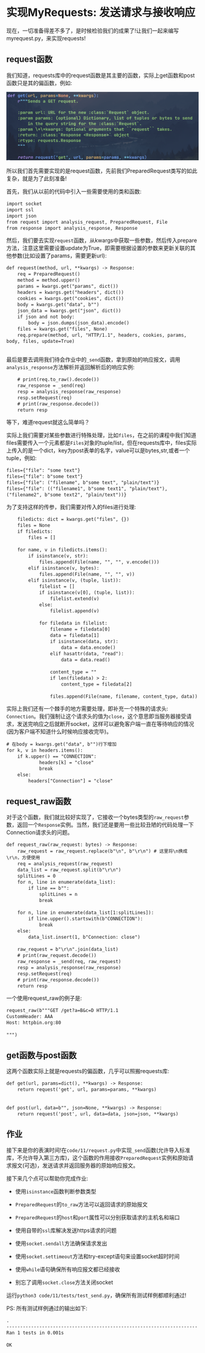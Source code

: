 # 实现MyRequests: 发送请求与接收响应

现在，一切准备得差不多了，是时候检验我们的成果了!让我们一起来编写myrequest.py，来实现requests!



## request函数

我们知道，requests库中的request函数是其主要的函数，实际上get函数和post函数只是其的偏函数，例如:

![image-20220813101459920](../../assets/image-20220813101459920.png)



所以我们首先需要实现的是request函数，先前我们PreparedRequest类写的如此复杂，就是为了此刻准备!

首先，我们从以前的代码中引入一些需要使用的类和函数:

```python3
import socket
import ssl
import json
from request import analysis_request, PreparedRequest, File
from response import analysis_response, Response
```



然后，我们要去实现`request`函数，从kwargs中获取一些参数，然后传入prepare方法，注意这里需要设置update为True，即需要根据设置的参数来更新关联的其他参数(比如设置了params，需要更新url):

```python3
def request(method, url, **kwargs) -> Response:
    req = PreparedRequest()
    method = method.upper()
    params = kwargs.get("params", dict())
    headers = kwargs.get("headers", dict())
    cookies = kwargs.get("cookies", dict())
    body = kwargs.get("data", b"")
    json_data = kwargs.get("json", dict())
    if json and not body:
        body = json.dumps(json_data).encode()
    files = kwargs.get("files", None)
    req.prepare(method, url, "HTTP/1.1", headers, cookies, params, body, files, update=True)
    
```

最后是要去调用我们待会作业中的`_send`函数，拿到原始的响应报文，调用`analysis_response`方法解析并返回解析后的响应实例:

```python3
    # print(req.to_raw().decode())
    raw_response = _send(req)
    resp = analysis_response(raw_response)
    resp.setRequest(req)
    # print(raw_response.decode())
    return resp
```



等下，难道request就这么简单吗？

实际上我们需要对某些参数进行特殊处理，比如`files`，在之前的课程中我们知道files需要传入一个元素都是`Files`对象的tuple/list，但在requests库中，files实际上传入的是一个dict，key为post表单的名字，value可以是bytes,str,或者一个tuple，例如:

```python3
files={"file": "some text"}
files={"file": b"some text"}
files={"file": ("filename", b"some text", "plain/text")}
files={"file": (("filename1", b"some text1", "plain/text"), ("filename2", b"some text2", "plain/text"))}
```

为了支持这样的传参，我们需要对传入的files进行处理:

```python3
    filedicts: dict = kwargs.get("files", {})
    files = None
    if filedicts:
        files = []

    for name, v in filedicts.items():
        if isinstance(v, str):
            files.append(File(name, "", "", v.encode()))
        elif isinstance(v, bytes):
            files.append(File(name, "", "", v))
        elif isinstance(v, (tuple, list)):
            filelist = []
            if isinstance(v[0], (tuple, list)):
                filelist.extend(v)
            else:
                filelist.append(v)

            for filedata in filelist:
                filename = filedata[0]
                data = filedata[1]
                if isinstance(data, str):
                    data = data.encode()
                elif hasattr(data, "read"):
                    data = data.read()

                content_type = ""
                if len(filedata) > 2:
                    content_type = filedata[2]

                files.append(File(name, filename, content_type, data))
```



实际上我们还有一个棘手的地方需要处理，即补充一个特殊的请求头: `Connection`。我们强制让这个请求头的值为`close`，这个意思即当服务器接受请求，发送完响应之后就断开socket，这样可以避免客户端一直在等待响应的情况(因为客户端不知道什么时候响应接收完毕)。

```python3
# 在body = kwargs.get("data", b"")行下增加
for k, v in headers.items():
    if k.upper() == "CONNECTION":
            headers[k] = "close"
            break
    else:
        headers["Connection"] = "close"
```



## request_raw函数

对于这个函数，我们就比较好实现了，它接收一个bytes类型的`raw_request`参数，返回一个`Response`实例。当然，我们还是要用一些比较丑陋的代码处理一下Connection请求头的问题。

```python3
def request_raw(raw_request: bytes) -> Response:
    raw_request = raw_request.replace(b"\n", b"\r\n") # 这里将\n换成\r\n，方便使用
    req = analysis_request(raw_request)
    data_list = raw_request.split(b"\r\n")
    splitLines = 0
    for n, line in enumerate(data_list):
        if line == b"":
            splitLines = n
            break

    for n, line in enumerate(data_list[1:splitLines]):
        if line.upper().startswith(b"CONNECTION"):
            break
    else:
        data_list.insert(1, b"Connection: close")

    raw_request = b"\r\n".join(data_list)
    # print(raw_request.decode())
    raw_response = _send(req, raw_request)
    resp = analysis_response(raw_response)
    resp.setRequest(req)
    # print(raw_response.decode())
    return resp
```



一个使用request_raw的例子是:

```python3
request_raw(b"""GET /get?a=B&c=D HTTP/1.1
CustomHeader: AAA
Host: httpbin.org:80

""")
```



## get函数与post函数

这两个函数实际上就是requests的偏函数，几乎可以照搬requests库:

```python3
def get(url, params=dict(), **kwargs) -> Response:
    return request('get', url, params=params, **kwargs)


def post(url, data=b"", json=None, **kwargs) -> Response:
    return request('post', url, data=data, json=json, **kwargs)
```



## 作业

接下来是你的表演时间!在`code/11/request.py`中实现`_send`函数(允许导入标准库，不允许导入第三方库)，这个函数的作用接收`PreparedRequest`实例和原始请求报文(可选)，发送请求并返回服务器的原始响应报文。

接下来几个点可以帮助你完成作业:

- 使用`isinstance`函数判断参数类型

- `PreparedRequest`的`to_raw`方法可以返回请求的原始报文
- `PreparedRequest`的`host`和`port`属性可以分别获取请求的主机名和端口
- 使用自带的`ssl`库解决发送https请求的问题
- 使用`socket.sendall`方法确保请求发出
- 使用`socket.settimeout`方法和try-except语句来设置socket超时时间
- 使用`while`语句确保所有响应报文都已经接收
- 别忘了调用`socket.close`方法关闭socket



运行`python3 code/11/tests/test_send.py`，确保所有测试样例都顺利通过!

PS: 所有测试样例通过的输出如下:

```
.
----------------------------------------------------------------------
Ran 1 tests in 0.001s

OK
```

